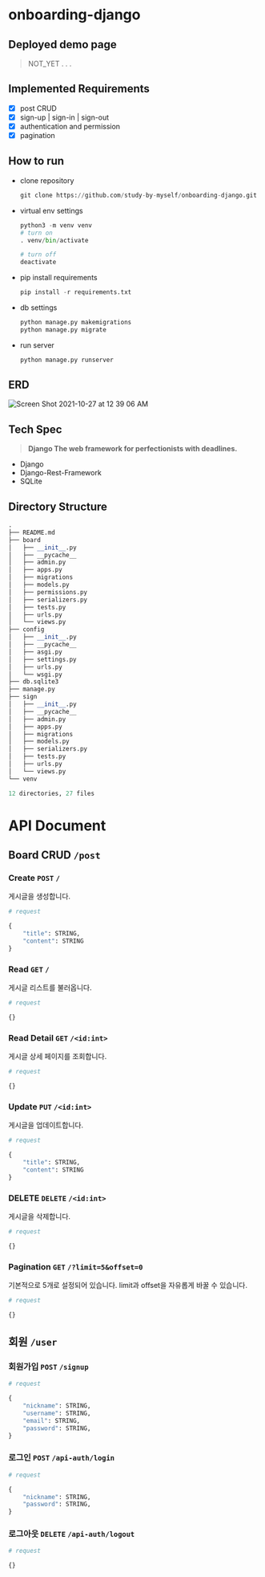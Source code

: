 # onboarding-django

## Deployed demo page

> NOT_YET . . .
> 

## Implemented Requirements

- [x]  post CRUD
- [x]  sign-up | sign-in | sign-out
- [x]  authentication and permission
- [x]  pagination

## How to run

- clone repository
    
    ```python
    git clone https://github.com/study-by-myself/onboarding-django.git
    ```
    
- virtual env settings
    
    ```python
    python3 -m venv venv
    # turn on
    . venv/bin/activate
    
    # turn off
    deactivate
    ```
    
- pip install requirements
    
    ```python
    pip install -r requirements.txt
    ```
    
- db settings
    
    ```python
    python manage.py makemigrations
    python manage.py migrate
    ```
    
- run server
    
    ```python
    python manage.py runserver
    ```
    

## ERD
![Screen Shot 2021-10-27 at 12 39 06 AM](https://user-images.githubusercontent.com/60090391/138913166-118994be-8ff9-4853-adaf-7209774aeb85.png)

## Tech Spec

> **Django The web framework for perfectionists with deadlines.**
> 
- Django
- Django-Rest-Framework
- SQLite

## Directory Structure

```python
.
├── README.md
├── board
│   ├── __init__.py
│   ├── __pycache__
│   ├── admin.py
│   ├── apps.py
│   ├── migrations
│   ├── models.py
│   ├── permissions.py
│   ├── serializers.py
│   ├── tests.py
│   ├── urls.py
│   └── views.py
├── config
│   ├── __init__.py
│   ├── __pycache__
│   ├── asgi.py
│   ├── settings.py
│   ├── urls.py
│   └── wsgi.py
├── db.sqlite3
├── manage.py
├── sign
│   ├── __init__.py
│   ├── __pycache__
│   ├── admin.py
│   ├── apps.py
│   ├── migrations
│   ├── models.py
│   ├── serializers.py
│   ├── tests.py
│   ├── urls.py
│   └── views.py
└── venv

12 directories, 27 files
```

# API Document

## Board CRUD `/post`

### Create `POST` `/`

게시글을 생성합니다.

```python
# request

{
	"title": STRING,
	"content": STRING
}
```

### Read `GET` `/`

게시글 리스트를 불러옵니다.

```python
# request

{}
```

### Read Detail `GET` `/<id:int>`

게시글 상세 페이지를 조회합니다.

```python
# request

{}
```

### Update `PUT` `/<id:int>`

게시글을 업데이트합니다.

```python
# request

{
	"title": STRING,
	"content": STRING
}
```

### DELETE `DELETE` `/<id:int>`

게시글을 삭제합니다.

```python
# request

{}
```

### Pagination `GET` `/?limit=5&offset=0`

기본적으로 5개로 설정되어 있습니다. limit과 offset을 자유롭게 바꿀 수 있습니다.

```python
# request

{}
```

## 회원 `/user`

### 회원가입 `POST` `/signup`

```python
# request

{
	"nickname": STRING,
	"username": STRING,
	"email": STRING,
	"password": STRING,
}
```

### 로그인 `POST` `/api-auth/login`

```python
# request

{
	"nickname": STRING,
	"password": STRING,
}
```

### 로그아웃 `DELETE` `/api-auth/logout`

```python
# request

{}
```
